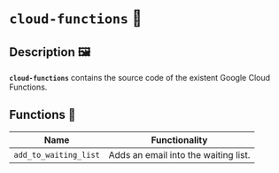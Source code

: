 # `cloud-functions` 📨

## Description 🖼️

**`cloud-functions`** contains the source code of the existent Google Cloud Functions.

## Functions 📃

| Name                  | Functionality                        |
|-----------------------|--------------------------------------|
| `add_to_waiting_list` | Adds an email into the waiting list. |